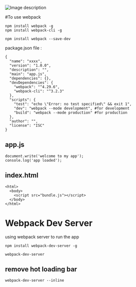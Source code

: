 ![Image description](link-to-image)

#To use webpack 

```
npm install webpack -g
npm install webpack-cli -g
```

```
npm install webpack --save-dev
```

package.json file : 
```
{
  "name": "xxxx",
  "version": "1.0.0",
  "description": "",
  "main": "app.js",
  "dependencies": {},
  "devDependencies": {
    "webpack": "^4.29.6",
    "webpack-cli": "^3.2.3"
  },
  "scripts": {
    "test": "echo \"Error: no test specified\" && exit 1",
    "dev": "webpack --mode development", #for development
    "build": "webpack --mode production" #for production
  },
  "author": "",
  "license": "ISC"
}

```

## app.js
```
document.write('welcome to my app');
console.log('app loaded');
```

## index.html

```
<html>
  <body>
    <script src="bundle.js"></script>
  </body>
</html>
```

# Webpack Dev Server

using webpack server to run the app

```
npm install webpack-dev-server -g
```

```
webpack-dev-server
```

## remove hot loading bar 
```
webpack-dev-server --inline 
```

